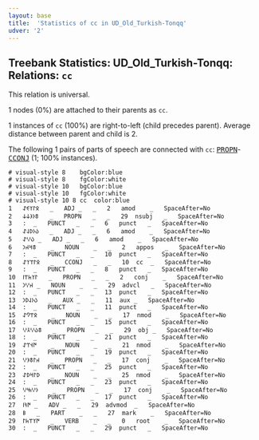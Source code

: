 ```yaml
---
layout: base
title:  'Statistics of cc in UD_Old_Turkish-Tonqq'
udver: '2'
---
```


## Treebank Statistics: UD_Old_Turkish-Tonqq: Relations: `cc`

This relation is universal.

1 nodes (0%) are attached to their parents as `cc`.

1 instances of `cc` (100%) are right-to-left (child precedes parent).
Average distance between parent and child is 2.

The following 1 pairs of parts of speech are connected with `cc`: <tt><a href="otk_tonqq-pos-PROPN.html">PROPN</a></tt>-<tt><a href="otk_tonqq-pos-CCONJ.html">CCONJ</a></tt> (1; 100% instances).


~~~ conllu
# visual-style 8	bgColor:blue
# visual-style 8	fgColor:white
# visual-style 10	bgColor:blue
# visual-style 10	fgColor:white
# visual-style 10 8 cc	color:blue
1	𐰋𐰃𐰠𐰏𐰀	_	ADJ	_	_	2	amod	_	SpaceAfter=No
2	𐱃𐰆𐰪𐰸𐰸	_	PROPN	_	_	29	nsubj	_	SpaceAfter=No
3	:‏	_	PUNCT	_	_	6	punct	_	SpaceAfter=No
4	𐰉𐰆𐰖𐰞𐰀	_	ADJ	_	_	6	amod	_	SpaceAfter=No
5	𐰉𐰎𐰀	_	ADJ	_	_	6	amod	_	SpaceAfter=No
6	𐱃𐰺𐰴𐰣	_	NOUN	_	_	2	appos	_	SpaceAfter=No
7	:‏	_	PUNCT	_	_	10	punct	_	SpaceAfter=No
8	𐰋𐰃𐰼𐰠𐰀	_	CCONJ	_	_	10	cc	_	SpaceAfter=No
9	:‏	_	PUNCT	_	_	8	punct	_	SpaceAfter=No
10	𐰃𐰠𐱅𐰼𐰾	_	PROPN	_	_	2	conj	_	SpaceAfter=No
11	𐰴𐰎𐰣	_	NOUN	_	_	29	advcl	_	SpaceAfter=No
12	:‏	_	PUNCT	_	_	13	punct	_	SpaceAfter=No
13	𐰉𐰆𐰞𐰖𐰣	_	AUX	_	_	11	aux	_	SpaceAfter=No
14	:‏	_	PUNCT	_	_	11	punct	_	SpaceAfter=No
15	𐰋𐰼𐰘𐰀	_	NOUN	_	_	17	nmod	_	SpaceAfter=No
16	:‏	_	PUNCT	_	_	15	punct	_	SpaceAfter=No
17	𐱃𐰉𐰎𐰲𐰎	_	PROPN	_	_	29	obj	_	SpaceAfter=No
18	:‏	_	PUNCT	_	_	21	punct	_	SpaceAfter=No
19	𐰇𐰭𐰼𐰀	_	NOUN	_	_	21	nmod	_	SpaceAfter=No
20	:‏	_	PUNCT	_	_	19	punct	_	SpaceAfter=No
21	𐰴𐰃𐱃𐰪𐰎	_	PROPN	_	_	17	conj	_	SpaceAfter=No
22	:‏	_	PUNCT	_	_	25	punct	_	SpaceAfter=No
23	𐰖𐰃𐰺𐰖𐰀	_	NOUN	_	_	25	nmod	_	SpaceAfter=No
24	:‏	_	PUNCT	_	_	23	punct	_	SpaceAfter=No
25	𐰆𐰎𐰕𐰎	_	PROPN	_	_	17	conj	_	SpaceAfter=No
26	:‏	_	PUNCT	_	_	17	punct	_	SpaceAfter=No
27	𐰇𐰚𐰾	_	ADV	_	_	29	advmod	_	SpaceAfter=No
28	𐰝	_	PART	_	_	27	mark	_	SpaceAfter=No
29	𐰇𐰠𐰼𐱅𐰃	_	VERB	_	_	0	root	_	SpaceAfter=No
30	:‏	_	PUNCT	_	_	29	punct	_	SpaceAfter=No

~~~


